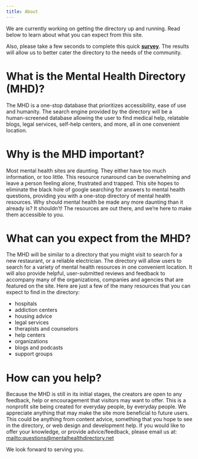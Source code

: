 ```yaml
---
title: About
---
```

We are currently working on getting the directory up and running. Read below to learn about what you can expect from this site. 

Also, please take a few seconds to complete this quick [**survey**](https://surveynuts.com/surveys/take?id=161081&c=4300218393VPJR). The results will allow us to better cater the directory to the needs of the community. 

# What is the Mental Health Directory (MHD)?

The MHD is a one-stop database that prioritizes accessibility, ease of use and humanity. The search engine provided by the directory will be a human-screened database allowing the user to find medical help, relatable blogs, legal services, self-help centers, and more, all in one convenient location.  

# Why is the MHD important?

Most mental health sites are daunting. They either have too much information, or too little. This resource runaround can be overwhelming and leave a person feeling alone, frustrated and trapped. This site hopes to eliminate the black hole of google searching for answers to mental health questions, providing you with a one-stop directory of mental health resources. Why should mental health be made any more daunting than it already is? It shouldn’t! The resources are out there, and we’re here to make them accessible to you.

# What can you expect from the MHD?

The MHD will be similar to a directory that you might visit to search for a new restaurant, or a reliable electrician. The directory will allow users to search for a variety of mental health resources in one convenient location. It will also provide helpful, user-submitted reviews and feedback to accompany many of the organizations, companies and agencies that are featured on the site. Here are just a few of the many resources that you can expect to find in the directory: 

* hospitals
* addiction centers
* housing advice
* legal services
* therapists and counselors
* help centers
* organizations 
* blogs and podcasts
* support groups

# How can you help?

Because the MHD is still in its initial stages, the creators are open to any feedback, help or encouragement that visitors may want to offer. This is a nonprofit site being created for everyday people, by everyday people. We appreciate anything that may make the site more beneficial to future users. This could be anything from content advice, something that you hope to see in the directory, or web design and development help. If you would like to offer your knowledge, or provide advice/feedback, please email us at: <mailto:questions@mentalhealthdirectory.net>

We look forward to serving you.
